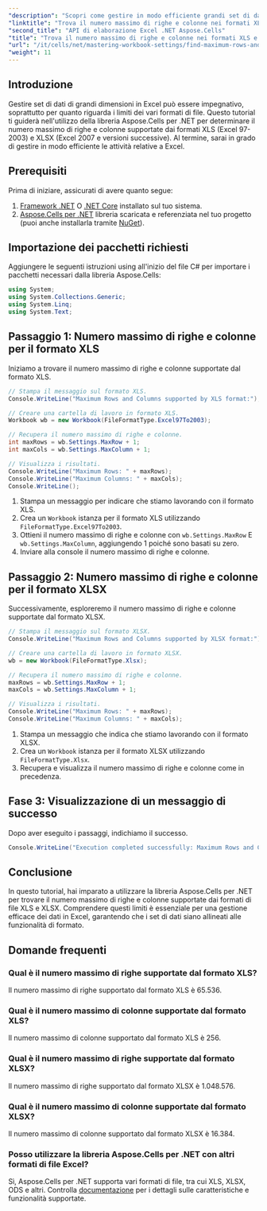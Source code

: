 ```yaml
---
"description": "Scopri come gestire in modo efficiente grandi set di dati in Excel utilizzando la libreria Aspose.Cells per .NET. Questa guida fornisce un approccio passo passo per identificare il numero massimo di righe e colonne supportato dai formati di file XLS e XLSX."
"linktitle": "Trova il numero massimo di righe e colonne nei formati XLS e XLSX"
"second_title": "API di elaborazione Excel .NET Aspose.Cells"
"title": "Trova il numero massimo di righe e colonne nei formati XLS e XLSX"
"url": "/it/cells/net/mastering-workbook-settings/find-maximum-rows-and-columns/"
"weight": 11
---
```


## Introduzione

Gestire set di dati di grandi dimensioni in Excel può essere impegnativo, soprattutto per quanto riguarda i limiti dei vari formati di file. Questo tutorial ti guiderà nell'utilizzo della libreria Aspose.Cells per .NET per determinare il numero massimo di righe e colonne supportate dai formati XLS (Excel 97-2003) e XLSX (Excel 2007 e versioni successive). Al termine, sarai in grado di gestire in modo efficiente le attività relative a Excel.

## Prerequisiti

Prima di iniziare, assicurati di avere quanto segue:

1. [Framework .NET](https://dotnet.microsoft.com/en-us/download) O [.NET Core](https://dotnet.microsoft.com/en-us/download) installato sul tuo sistema.
2. [Aspose.Cells per .NET](https://releases.aspose.com/cells/net/) libreria scaricata e referenziata nel tuo progetto (puoi anche installarla tramite [NuGet](https://www.nuget.org/packages/Aspose.Cells/)).

## Importazione dei pacchetti richiesti

Aggiungere le seguenti istruzioni using all'inizio del file C# per importare i pacchetti necessari dalla libreria Aspose.Cells:

```csharp
using System;
using System.Collections.Generic;
using System.Linq;
using System.Text;
```

## Passaggio 1: Numero massimo di righe e colonne per il formato XLS

Iniziamo a trovare il numero massimo di righe e colonne supportate dal formato XLS.

```csharp
// Stampa il messaggio sul formato XLS.
Console.WriteLine("Maximum Rows and Columns supported by XLS format:");

// Creare una cartella di lavoro in formato XLS.
Workbook wb = new Workbook(FileFormatType.Excel97To2003);

// Recupera il numero massimo di righe e colonne.
int maxRows = wb.Settings.MaxRow + 1;
int maxCols = wb.Settings.MaxColumn + 1;

// Visualizza i risultati.
Console.WriteLine("Maximum Rows: " + maxRows);
Console.WriteLine("Maximum Columns: " + maxCols);
Console.WriteLine();
```

1. Stampa un messaggio per indicare che stiamo lavorando con il formato XLS.
2. Crea un `Workbook` istanza per il formato XLS utilizzando `FileFormatType.Excel97To2003`.
3. Ottieni il numero massimo di righe e colonne con `wb.Settings.MaxRow` E `wb.Settings.MaxColumn`, aggiungendo 1 poiché sono basati su zero.
4. Inviare alla console il numero massimo di righe e colonne.

## Passaggio 2: Numero massimo di righe e colonne per il formato XLSX

Successivamente, esploreremo il numero massimo di righe e colonne supportate dal formato XLSX.

```csharp
// Stampa il messaggio sul formato XLSX.
Console.WriteLine("Maximum Rows and Columns supported by XLSX format:");

// Creare una cartella di lavoro in formato XLSX.
wb = new Workbook(FileFormatType.Xlsx);

// Recupera il numero massimo di righe e colonne.
maxRows = wb.Settings.MaxRow + 1;
maxCols = wb.Settings.MaxColumn + 1;

// Visualizza i risultati.
Console.WriteLine("Maximum Rows: " + maxRows);
Console.WriteLine("Maximum Columns: " + maxCols);
```

1. Stampa un messaggio che indica che stiamo lavorando con il formato XLSX.
2. Crea un `Workbook` istanza per il formato XLSX utilizzando `FileFormatType.Xlsx`.
3. Recupera e visualizza il numero massimo di righe e colonne come in precedenza.

## Fase 3: Visualizzazione di un messaggio di successo

Dopo aver eseguito i passaggi, indichiamo il successo.

```csharp
Console.WriteLine("Execution completed successfully: Maximum Rows and Columns retrieval for both formats.");
```

## Conclusione

In questo tutorial, hai imparato a utilizzare la libreria Aspose.Cells per .NET per trovare il numero massimo di righe e colonne supportate dai formati di file XLS e XLSX. Comprendere questi limiti è essenziale per una gestione efficace dei dati in Excel, garantendo che i set di dati siano allineati alle funzionalità di formato.

## Domande frequenti

### Qual è il numero massimo di righe supportate dal formato XLS?
Il numero massimo di righe supportato dal formato XLS è 65.536.

### Qual è il numero massimo di colonne supportate dal formato XLS?
Il numero massimo di colonne supportato dal formato XLS è 256.

### Qual è il numero massimo di righe supportate dal formato XLSX?
Il numero massimo di righe supportato dal formato XLSX è 1.048.576.

### Qual è il numero massimo di colonne supportate dal formato XLSX?
Il numero massimo di colonne supportato dal formato XLSX è 16.384.

### Posso utilizzare la libreria Aspose.Cells per .NET con altri formati di file Excel?
Sì, Aspose.Cells per .NET supporta vari formati di file, tra cui XLS, XLSX, ODS e altri. Controlla [documentazione](https://reference.aspose.com/cells/net/) per i dettagli sulle caratteristiche e funzionalità supportate.